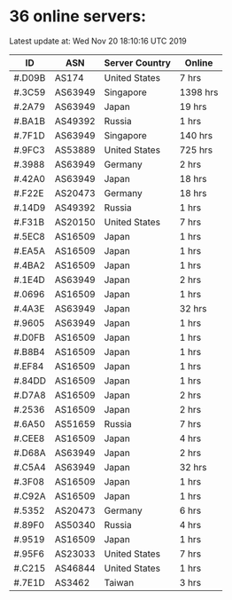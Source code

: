 # 36 online servers:

Latest update at: Wed Nov 20 18:10:16 UTC 2019

| ID | ASN | Server Country | Online |
| -- | --- | -------------- | ------ |
| #.D09B | AS174 | United States | 7 hrs |
| #.3C59 | AS63949 | Singapore | 1398 hrs |
| #.2A79 | AS63949 | Japan | 19 hrs |
| #.BA1B | AS49392 | Russia | 1 hrs |
| #.7F1D | AS63949 | Singapore | 140 hrs |
| #.9FC3 | AS53889 | United States | 725 hrs |
| #.3988 | AS63949 | Germany | 2 hrs |
| #.42A0 | AS63949 | Japan | 18 hrs |
| #.F22E | AS20473 | Germany | 18 hrs |
| #.14D9 | AS49392 | Russia | 1 hrs |
| #.F31B | AS20150 | United States | 7 hrs |
| #.5EC8 | AS16509 | Japan | 1 hrs |
| #.EA5A | AS16509 | Japan | 1 hrs |
| #.4BA2 | AS16509 | Japan | 1 hrs |
| #.1E4D | AS63949 | Japan | 2 hrs |
| #.0696 | AS16509 | Japan | 1 hrs |
| #.4A3E | AS63949 | Japan | 32 hrs |
| #.9605 | AS63949 | Japan | 1 hrs |
| #.D0FB | AS16509 | Japan | 1 hrs |
| #.B8B4 | AS16509 | Japan | 1 hrs |
| #.EF84 | AS16509 | Japan | 1 hrs |
| #.84DD | AS16509 | Japan | 1 hrs |
| #.D7A8 | AS16509 | Japan | 2 hrs |
| #.2536 | AS16509 | Japan | 2 hrs |
| #.6A50 | AS51659 | Russia | 7 hrs |
| #.CEE8 | AS16509 | Japan | 4 hrs |
| #.D68A | AS63949 | Japan | 2 hrs |
| #.C5A4 | AS63949 | Japan | 32 hrs |
| #.3F08 | AS16509 | Japan | 1 hrs |
| #.C92A | AS16509 | Japan | 1 hrs |
| #.5352 | AS20473 | Germany | 6 hrs |
| #.89F0 | AS50340 | Russia | 4 hrs |
| #.9519 | AS16509 | Japan | 1 hrs |
| #.95F6 | AS23033 | United States | 7 hrs |
| #.C215 | AS46844 | United States | 1 hrs |
| #.7E1D | AS3462 | Taiwan | 3 hrs |

